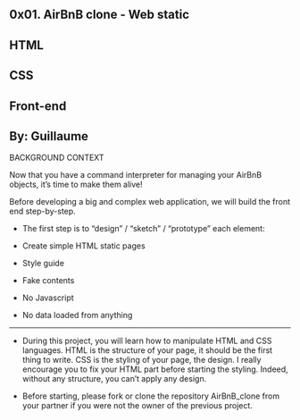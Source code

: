 0x01. AirBnB clone - Web static
-------------------------------
HTML
-----
CSS
-------
Front-end
----------
 By: Guillaume
---------------


BACKGROUND CONTEXT

Now that you have a command interpreter for managing your AirBnB objects, it’s time to make them alive!

Before developing a big and complex web application, we will build the front end step-by-step.

- The first step is to “design” / “sketch” / “prototype” each element:

- Create simple HTML static pages
- Style guide
- Fake contents
- No Javascript
- No data loaded from anything
--------------------------------------
- During this project, you will learn how to manipulate HTML and CSS languages. HTML is the structure of your page, it should be the first thing to write. CSS is the styling of your page, the design. I really encourage you to fix your HTML part before starting the styling. Indeed, without any structure, you can’t apply any design.

- Before starting, please fork or clone the repository AirBnB_clone from your partner if you were not the owner of the previous project.
